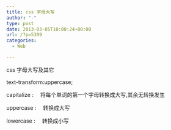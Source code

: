 ```yaml
---
title: css 字母大写
author: "-"
type: post
date: 2013-03-05T10:00:24+00:00
url: /?p=5309
categories:
  - Web

---
```

css 字母大写及其它

text-transform:uppercase;

capitalize : 　将每个单词的第一个字母转换成大写,其余无转换发生
  
uppercase : 　转换成大写
  
lowercase : 　转换成小写